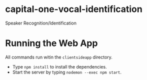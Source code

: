 # capital-one-vocal-identification
Speaker Recognition/Identification

# Running the Web App
All commands run witin the `clientsideapp` directory.

- Type `npm install` to install the dependencies.
- Start the server by typing `nodemon --exec npm start`.